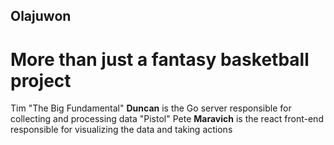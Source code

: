 ## Olajuwon
# More than just a fantasy basketball project
Tim "The Big Fundamental" **Duncan** is the Go server responsible for collecting and processing data
"Pistol" Pete **Maravich** is the react front-end responsible for visualizing the data and taking actions
